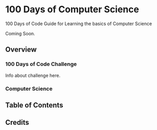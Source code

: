# 100 Days of Computer Science
100 Days of Code Guide for Learning the basics of Computer Science

Coming Soon.

## Overview 

### 100 Days of Code Challenge
Info about challenge here.

### Computer Science

## Table of Contents

## Credits
